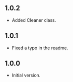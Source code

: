## 1.0.2

- Added Cleaner class.

## 1.0.1

- Fixed a typo in the readme.


## 1.0.0

- Initial version.
